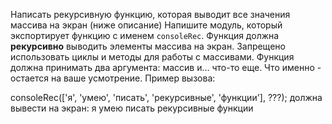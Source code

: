 Написать рекурсивную функцию, которая выводит все значения массива на экран (ниже описание)
Напишите модуль, который экспортирует функцию с именем `consoleRec`.
Функция должна **рекурсивно** выводить элементы массива на экран.
Запрещено использовать циклы и методы для работы с массивами.
Функция должна принимать два аргумента: массив и… что-то еще.
Что именно - остается на ваше усмотрение. Пример вызова:

consoleRec(['я', 'умею', 'писать', 'рекурсивные', 'функции'], ???);
должна вывести на экран:
я
умею
писать
рекурсивные
функции